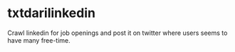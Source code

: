 # txtdarilinkedin
Crawl linkedin for job openings and post it on twitter where users seems to have many free-time.
